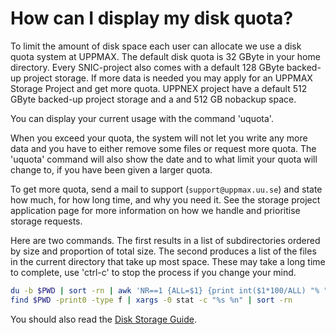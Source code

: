 # How can I display my disk quota?

To limit the amount of disk space each user can allocate we use a disk quota system at UPPMAX. The default disk quota is 32 GByte in your home directory. Every SNIC-project also comes with a default 128 GByte backed-up project storage. If more data is needed you may apply for an UPPMAX Storage Project and get more quota. UPPNEX project have a default 512 GByte backed-up project storage and a and 512 GB nobackup space.

You can display your current usage with the command 'uquota'.

When you exceed your quota, the system will not let you write any more data and you have to either remove some files or request more quota. The 'uquota' command will also show the date and to what limit your quota will change to, if you have been given a larger quota.

To get more quota, send a mail to support (`support@uppmax.uu.se`) and state how much, for how long time, and why you need it. See the storage project application page for more information on how we handle and prioritise storage requests.

Here are two commands. The first results in a list of subdirectories ordered by size and proportion of total size. The second produces a list of the files in the current directory that take up most space. These may take a long time to complete, use 'ctrl-c' to stop the process if you change your mind.

```bash
du -b $PWD | sort -rn | awk 'NR==1 {ALL=$1} {print int($1*100/ALL) "% " $0}'
find $PWD -print0 -type f | xargs -0 stat -c "%s %n" | sort -rn
```

You should also read the [Disk Storage Guide](disk_storage_guide.md).
